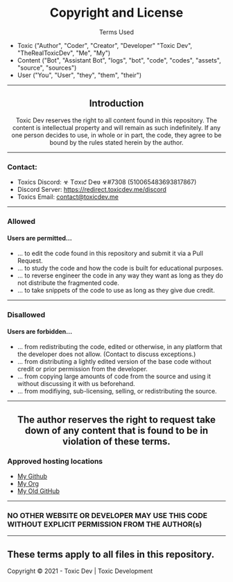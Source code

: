 <h1 align="center">Copyright and License</h1>
<p align="center">Terms Used</p>

- Toxic ("Author", "Coder", "Creator", "Developer" "Toxic Dev", "TheRealToxicDev", "Me", "My")
- Content ("Bot", "Assistant Bot", "logs", "bot", "code", "codes", "assets", "source", "sources")
- User ("You", "User", "they", "them", "their")
---
<h2 align="center">Introduction</h2>
<p align="center">Toxic Dev reserves the right to all content found in this repository. The content is intellectual property and will remain as such indefinitely. If any one person decides to use, in whole or in part, the code, they agree to be bound by the rules stated herein by the author.</p>

---
### Contact:
+ Toxics Discord: ☣ Tσxιƈ Dҽʋ ☣#7308 (510065483693817867)
+ Discord Server: https://redirect.toxicdev.me/discord
+ Toxics Email: contact@toxicdev.me
---

### Allowed
#### Users are permitted...
- ... to edit the code found in this repository and submit it via a Pull Request.
- ... to study the code and how the code is built for educational purposes.
- ... to reverse engineer the code in any way they want as long as they do not distribute the fragmented code.
- ... to take snippets of the code to use as long as they give due credit.

---
### Disallowed
#### Users are forbidden...
- ... from redistributing the code, edited or otherwise, in any platform that the developer does not allow. (Contact to discuss exceptions.)
- ... from distributing a lightly edited version of the base code without credit or prior permission from the developer.
- ... from copying large amounts of code from the source and using it without discussing it with us beforehand.
- ... from modifiying, sub-licensing, selling, or redistributing the source.
---

<h2 align="center">The author reserves the right to request take down of any content that is found to be in violation of these terms.
</h2>

### Approved hosting locations
- [My Github](https://github.com/TheRealToxicDev)
- [My Org](https://github.com/toxic-developer)
- [My Old GitHub](https://github.com/GrimDesignsFiveM)

---

### NO OTHER WEBSITE OR DEVELOPER MAY USE THIS CODE  WITHOUT EXPLICIT PERMISSION FROM THE AUTHOR(s)

---
**These terms apply to all files in this repository.**
---
Copyright © 2021 - Toxic Dev | Toxic Development
